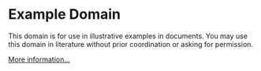 # Example Domain

This domain is for use in illustrative examples in documents. You may use this
domain in literature without prior coordination or asking for permission.

[More information\...](https://www.iana.org/domains/example)

